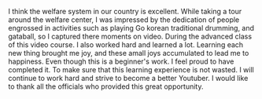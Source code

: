 
I think the welfare system in our country is excellent.
While taking a tour around the welfare center, I was impressed by the dedication 
of people engrossed in activities such as playing Go korean traditional drumming, 
and gataball, so I captured there moments on video.
During the advanced class of this video course.
I also worked hard and learned a lot.
Learning each new thing brought me joy, and these amall joys accumulated to 
lead me to happiness.
Even though this is a beginner's work.
I feel proud to have completed it.
To make sure that this learning experience is not wasted.
I will continue to work hard and strive to become a better Youtuber.
I would like to thank all the officials who provided this great opportunity.
